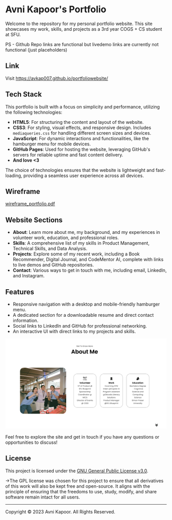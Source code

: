 # Avni Kapoor's Portfolio

Welcome to the repository for my personal portfolio website. This site showcases my work, skills, and projects as a 3rd year COGS + CS student at SFU.

PS - Github Repo links are functional but livedemo links are currently not functional (just placeholders)

## Link

Visit <https://avkap007.github.io/portfoliowebsite/>

## Tech Stack

This portfolio is built with a focus on simplicity and performance, utilizing the following technologies:

- **HTML5**: For structuring the content and layout of the website.
- **CSS3**: For styling, visual effects, and responsive design. Includes `mediaqueries.css` for handling different screen sizes and devices.
- **JavaScript**: For dynamic interactions and functionalities, like the hamburger menu for mobile devices.
- **GitHub Pages**: Used for hosting the website, leveraging GitHub's servers for reliable uptime and fast content delivery.
- **And love <3**

The choice of technologies ensures that the website is lightweight and fast-loading, providing a seamless user experience across all devices.

## Wireframe

[wireframe_portfolio.pdf](wireframe_portfolio.pdf)

## Website Sections

- **About**: Learn more about me, my background, and my experiences in volunteer work, education, and professional roles.
- **Skills**: A comprehensive list of my skills in Product Management, Technical Skills, and Data Analysis.
- **Projects**: Explore some of my recent work, including a Book Recommender, Digital Journal, and CodeMentor AI, complete with links to live demos and GitHub repositories.
- **Contact**: Various ways to get in touch with me, including email, LinkedIn, and Instagram.

## Features

- Responsive navigation with a desktop and mobile-friendly hamburger menu.
- A dedicated section for a downloadable resume and direct contact information.
- Social links to LinkedIn and GitHub for professional networking.
- An interactive UI with direct links to my projects and skills.

![aboutme](aboutme.png)

Feel free to explore the site and get in touch if you have any questions or opportunities to discuss!

## License

This project is licensed under the [GNU General Public License v3.0](LICENSE).

->The GPL license was chosen for this project to ensure that all derivatives of this work will also be kept free and open-source. It aligns with the principle of ensuring that the freedoms to use, study, modify, and share software remain intact for all users.

---

Copyright &#169; 2023 Avni Kapoor. All Rights Reserved.
